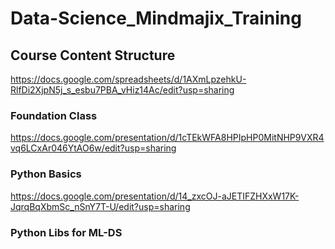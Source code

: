 # Data-Science_Mindmajix_Training

## Course Content Structure
https://docs.google.com/spreadsheets/d/1AXmLpzehkU-RlfDi2XjpN5j_s_esbu7PBA_vHiz14Ac/edit?usp=sharing
### Foundation Class
https://docs.google.com/presentation/d/1cTEkWFA8HPIpHP0MitNHP9VXR4vq6LCxAr046YtAO6w/edit?usp=sharing
### Python Basics
https://docs.google.com/presentation/d/14_zxcOJ-aJETIFZHXxW17K-JqrqBqXbmSc_nSnY7T-U/edit?usp=sharing
### Python Libs for ML-DS
